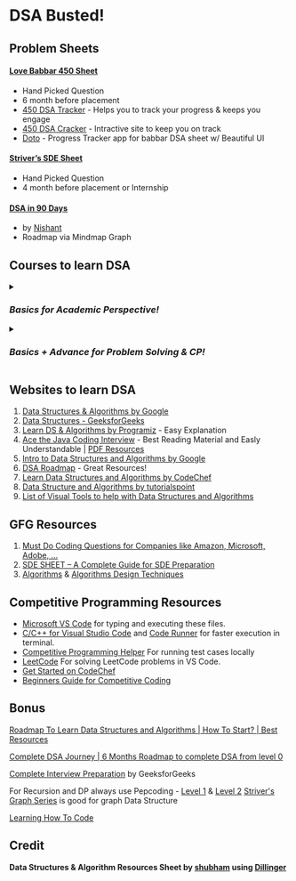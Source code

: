# DSA Busted!


## Problem Sheets
#### [Love Babbar 450 Sheet](https://drive.google.com/file/d/1FMdN_OCfOI0iAeDlqswCiC2DZzD4nPsb/view) 
- Hand Picked Question 
- 6 month before placement
- [450 DSA Tracker](https://450-dsa-tracker.netlify.app/) - Helps you to track your progress & keeps you engage
- [450 DSA Cracker](https://450dsa.com/) - Intractive site to keep you on track
- [Doto](https://www.doto.co.in/) - Progress Tracker app for babbar DSA sheet w/ Beautiful UI

#### [Striver’s SDE Sheet](https://takeuforward.org/interviews/strivers-sde-sheet-top-coding-interview-problems/) 
- Hand Picked Question
- 4 month before placement or Internship

#### [DSA in 90 Days](https://whimsical.com/dsa-in-90-days-EmPkf5utoFGRMnRqJjM6YV) 
- by [Nishant](https://www.youtube.com/c/NishantChahar11)
- Roadmap via Mindmap Graph


## Courses to learn DSA

<details>
    <summary><h3><i>Basics for Academic Perspective!</i></h3></summary>

#### [Abdul Bari](https://www.udemy.com/course/datastructurescncpp/)
- Basics (Theory)
- Data Structure Implementation
- Recursion & DP - Basics
- C & C++
- [Virtual Notes](https://github.com/sakshamgarg6500/Data-Structure-using-C-Notes)

#### [Jenny's Lectures](https://youtube.com/playlist?list=PLdo5W4Nhv31bbKJzrsKfMpo_grxuLl8LU)
- Basics (Theory)
- Data Structure Implementation
- Recursion & DP - Basics
- C

#### [C++ Full Course | Data Structures & Algorithms](https://youtube.com/playlist?list=PLfqMhTWNBTe0b2nM6JHVCnAkhQRGiZMSJ) by Apna College
- Basics to Advance for CP & Interview Prep
- Good Animation
- Good Explanation
- Start from 2nd Year
- C++

#### [Master the Coding Interview: Data Structures + Algorithms](https://www.udemy.com/course/master-the-coding-interview-data-structures-algorithms/)
- Ultimate coding interview bootcamp. Get more job offers, negotiate a raise: Everything you need to get the job you want!
- Good Explanation
- JavaScript

#### [Data Structures & Algorithms Essentials using C++ (2022)](https://www.udemy.com/course/cpp-data-structures-algorithms-prateek-narang/)
- Master core computer science concepts by mastering data structures, algorithms & problem solving using C++
- Good Visuals
- C++

#### [Data Structures and Algorithms - Self Paced](https://practice.geeksforgeeks.org/courses/dsa-self-paced) by GeeksforGeeks
- Paid
- Good Explanation
- Basics (Theory)
- C++
</details>

<details>
    <summary><h3><i>Basics + Advance for Problem Solving & CP!</i></h3></summary>
  
#### [Complete C++ Placement DSA Course](https://youtube.com/playlist?list=PLDzeHZWIZsTryvtXdMr6rPh4IDexB5NIA) by Babbar
- Hindi Language
- Not paid nor free course like this
- Not for beginners
- Concept + Problem Solving
- C++

#### [Java + DSA + Interview Preparation Course](https://youtube.com/playlist?list=PL9gnSGHSqcnr_DxHsP7AW9ftq0AtAyYqJ) by Kunal Kushwaha
- Concept + Problem Solving
- Good but Incomplete
- Java

#### [DSA-One Course - The Complete Data Structures and Algorithms Course](https://youtube.com/playlist?list=PLUcsbZa0qzu3yNzzAxgvSgRobdUUJvz7p) by Anuj Bhaiya
- Hindi Language
- Concept + Problem Solving
- Good Explanation
- Java

#### [Competitive Programming/DSA Course | Hindi](https://youtube.com/playlist?list=PLauivoElc3ggagradg8MfOZreCMmXMmJ-) by Luv
- Concept + Problem Solving
- C++
</details>


## Websites to learn DSA
1. [Data Structures & Algorithms by Google](https://techdevguide.withgoogle.com/paths/data-structures-and-algorithms/)
2. [Data Structures - GeeksforGeeks](https://www.geeksforgeeks.org/data-structures/)
3. [Learn DS & Algorithms by Programiz](https://www.programiz.com/dsa) - Easy Explanation
4. [Ace the Java Coding Interview](https://www.educative.io/path/ace-java-coding-interview) - Best Reading Material and Easly Understandable | [PDF Resources](https://github.com/techtanic/educative.io_courses)
5. [Intro to Data Structures and Algorithms by Google](https://www.udacity.com/course/data-structures-and-algorithms-in-python--ud513)
6. [DSA Roadmap](https://github.com/CodeChefVIT/resources/blob/master/CC_and_DSA/DSA.md) - Great Resources!
7. [Learn Data Structures and Algorithms by CodeChef](https://www.codechef.com/certification/data-structures-and-algorithms/prepare)
8. [Data Structure and Algorithms by tutorialspoint](https://www.tutorialspoint.com/data_structures_algorithms/index.htm)
9. [List of Visual Tools to help with Data Structures and Algorithms](https://dev.to/prnvbirajdar/list-of-visual-tools-to-help-with-data-structures-and-algorithms-4nb2)


## GFG Resources
1. [Must Do Coding Questions for Companies like Amazon, Microsoft, Adobe, …](https://www.geeksforgeeks.org/must-do-coding-questions-for-companies-like-amazon-microsoft-adobe/)
2. [SDE SHEET – A Complete Guide for SDE Preparation](https://www.geeksforgeeks.org/sde-sheet-a-complete-guide-for-sde-preparation/)
3. [Algorithms](https://www.geeksforgeeks.org/fundamentals-of-algorithms/) & [Algorithms Design Techniques](https://www.geeksforgeeks.org/algorithms-design-techniques/)


## Competitive Programming Resources
- [Microsoft VS Code](https://code.visualstudio.com/) for typing and executing these files.
- [C/C++ for Visual Studio Code](https://github.com/Microsoft/vscode-cpptools) and [Code Runner](https://github.com/formulahendry/vscode-code-runner) for faster execution in terminal.
- [Competitive Programming Helper](https://github.com/agrawal-d/cph) For running test cases locally
- [LeetCode](https://github.com/LeetCode-OpenSource/vscode-leetcode) For solving LeetCode problems in VS Code.
- [Get Started on CodeChef](https://github.com/codechef-org/codechef-resources/blob/master/getting-started.md)
- [Beginners Guide for Competitive Coding](https://github.com/CodeChefVIT/resources/blob/master/CC_and_DSA/COMPETITIVE-CODING.md)


## Bonus
[Roadmap To Learn Data Structures and Algorithms | How To Start? | Best Resources](https://youtu.be/WjYdkHzcGhc)

[Complete DSA Journey | 6 Months Roadmap to complete DSA from level 0](https://youtu.be/hORRaq7CNw0)

[Complete Interview Preparation](https://practice.geeksforgeeks.org/courses/complete-interview-preparation) by GeeksforGeeks

For Recursion and DP always use Pepcoding - [Level 1](https://youtube.com/playlist?list=PL-Jc9J83PIiFxaBahjslhBD1LiJAV7nKs) & [Level 2](https://youtube.com/playlist?list=PL-Jc9J83PIiHO9SQ6lxGuDsZNt2mkHEn0)
[Striver's Graph Series](https://youtube.com/playlist?list=PLgUwDviBIf0rGEWe64KWas0Nryn7SCRWw) is good for graph Data Structure

[Learning How To Code](https://github.com/Amishakumari544/Web-Dev-Helper#man_technologistlearning-how-to-code)


## Credit
**Data Structures & Algorithm Resources Sheet by [shubham](https://github.com/noobshubham) using [Dillinger](https://dillinger.io/)**
